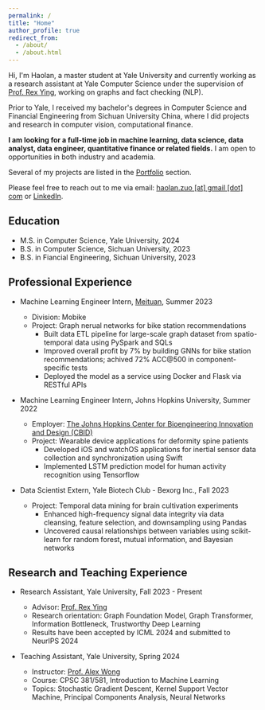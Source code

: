 ```yaml
---
permalink: /
title: "Home"
author_profile: true
redirect_from: 
  - /about/
  - /about.html
---
```



Hi, I'm Haolan, a master student at Yale University and currently working as a research assistant at Yale Computer Science under the supervision of [Prof. Rex Ying](https://www.cs.yale.edu/homes/ying-rex/), working on graphs and fact checking (NLP).

Prior to Yale, I received my bachelor's degrees in Computer Science and Financial Engineering from Sichuan University China, where I did projects and research in computer vision, computational finance.

**I am looking for a full-time job in machine learning, data science, data analyst, data engineer, quantitative finance or related fields.** I am open to opportunities in both industry and academia. 

Several of my projects are listed in the [Portfolio](/portfolio) section.

Please feel free to reach out to me via email: <u>haolan.zuo [at] gmail [dot] com</u> or [LinkedIn](https://www.linkedin.com/in/haolan-zuo-604619244).

## Education
* M.S. in Computer Science, Yale University, 2024
* B.S. in Computer Science, Sichuan University, 2023
* B.S. in Fiancial Engineering, Sichuan University, 2023

## Professional Experience
* Machine Learning Engineer Intern, [Meituan](https://www.linkedin.com/company/meituan/posts/?feedView=all), Summer 2023
  * Division: Mobike
  * Project: Graph nerual networks for bike station recommendations
    * Built data ETL pipeline for large-scale graph dataset from spatio-temporal data using PySpark and SQLs 
    * Improved overall profit by 7% by building GNNs for bike station recommendations; achived 72% ACC@500 in component-specific tests 
    * Deployed the model as a service using Docker and Flask via RESTful APIs

* Machine Learning Engineer Intern, Johns Hopkins University, Summer 2022
  * Employer: [The Johns Hopkins Center for Bioengineering Innovation and Design (CBID)](https://cbid.bme.jhu.edu)
  * Project: Wearable device applications for deformity spine patients
    * Developed iOS and watchOS applications for inertial sensor data collection and synchronization using Swift
    * Implemented LSTM prediction model for human activity recognition using Tensorflow

* Data Scientist Extern, Yale Biotech Club - Bexorg Inc.,  Fall 2023
  * Project: Temporal data mining for brain cultivation experiments
    * Enhanced high-frequency signal data integrity via data cleansing, feature selection, and downsampling using Pandas
    * Uncovered causal relationships between variables using scikit-learn for random
forest, mutual information, and Bayesian networks


## Research and Teaching Experience
* Research Assistant, Yale University, Fall 2023 - Present
  * Advisor: [Prof. Rex Ying](https://www.cs.yale.edu/homes/ying-rex/)
  * Research orientation: Graph Foundation Model, Graph Transformer, Information Bottleneck, Trustworthy Deep Learning
  * Results have been accepted by ICML 2024 and submitted to NeurIPS 2024

* Teaching Assistant, Yale University, Spring 2024
  * Instructor: [Prof. Alex Wong](https://vision.cs.yale.edu/members/alex-wong.html)
  * Course: CPSC 381/581, Introduction to Machine Learning
  * Topics: Stochastic Gradient Descent, Kernel Support Vector Machine, Principal Components Analysis, Neural Networks



